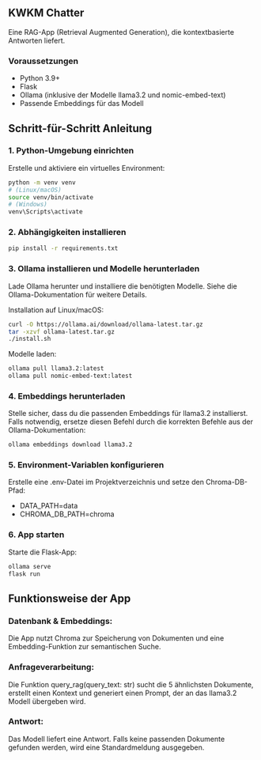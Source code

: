 ## KWKM Chatter ####

Eine RAG-App (Retrieval Augmented Generation), die kontextbasierte Antworten liefert.

### Voraussetzungen
- Python 3.9+
- Flask
- Ollama (inklusive der Modelle llama3.2 und nomic-embed-text)
- Passende Embeddings für das Modell

## Schritt-für-Schritt Anleitung
### 1. Python-Umgebung einrichten
Erstelle und aktiviere ein virtuelles Environment:
```bash
python -m venv venv
# (Linux/macOS)
source venv/bin/activate
# (Windows)
venv\Scripts\activate
```
### 2. Abhängigkeiten installieren
```bash
pip install -r requirements.txt
```

### 3. Ollama installieren und Modelle herunterladen
Lade Ollama herunter und installiere die benötigten Modelle. Siehe die Ollama-Dokumentation für weitere Details.

Installation auf Linux/macOS:
```bash
curl -O https://ollama.ai/download/ollama-latest.tar.gz
tar -xzvf ollama-latest.tar.gz
./install.sh
```

Modelle laden:
```bash
ollama pull llama3.2:latest
ollama pull nomic-embed-text:latest
```

### 4. Embeddings herunterladen
Stelle sicher, dass du die passenden Embeddings für llama3.2 installierst. Falls notwendig, ersetze diesen Befehl durch die korrekten Befehle aus der Ollama-Dokumentation:

```bash
ollama embeddings download llama3.2
```
### 5. Environment-Variablen konfigurieren
Erstelle eine .env-Datei im Projektverzeichnis und setze den Chroma-DB-Pfad:

- DATA_PATH=data
- CHROMA_DB_PATH=chroma

### 6. App starten
Starte die Flask-App:
```bash
ollama serve
flask run
```
## Funktionsweise der App
### Datenbank & Embeddings:
Die App nutzt Chroma zur Speicherung von Dokumenten und eine Embedding-Funktion zur semantischen Suche.

### Anfrageverarbeitung:
Die Funktion query_rag(query_text: str) sucht die 5 ähnlichsten Dokumente, erstellt einen Kontext und generiert einen Prompt, der an das llama3.2 Modell übergeben wird.

### Antwort:
Das Modell liefert eine Antwort. Falls keine passenden Dokumente gefunden werden, wird eine Standardmeldung ausgegeben.
